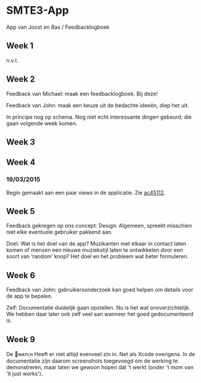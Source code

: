 # SMTE3-App
App van Joost en Bas / Feedbacklogboek

## Week 1
n.v.t.

## Week 2
Feedback van Michael: maak een feedbacklogboek. Bij deze!

Feedback van John: maak een keuze uit de bedachte ideeën, diep het uit.

In principe nog op schema. Nog niet echt interessante dingen gebeurd; die gaan volgende week komen.

## Week 3

## Week 4
### 19/03/2015
Begin gemaakt aan een paar views in de applicatie. Zie [ac45112](https://github.com/BasThomas/SMTE3-App/commit/ac45112e757a4d5bd3d74e63e25707f12f66ac0f).

## Week 5
Feedback gekregen op ons concept:
Design: Algemeen, spreekt misschien niet elke eventuele gebruiker pakkend aan.

Doel: Wat is het doel van de app? Muzikanten met elkaar in contact laten komen of mensen een nieuwe muziekstijl laten te ontwikkelen door een soort van ‘random’ knop? Het doel en het probleem wat beter formuleren.

## Week 6
Feedback van John: gebruikersonderzoek kan goed helpen om details voor de app te bepalen.

Zelf: Documentatie duidelijk gaan opstellen. Nu is het wat onoverzichtelijk. We hebben daar later ook zelf veel aan wanneer het goed gedocumenteerd is.

## Week 9
De ᴡᴀᴛᴄʜ Heeft er niet altijd evenveel zin in. Net als Xcode overigens. In de documentatie zijn daarom screenshots toegevoegd om de werking te demonstreren, maar laten we gewoon hopen dat 't werkt (onder 't mom van 'it just works').
